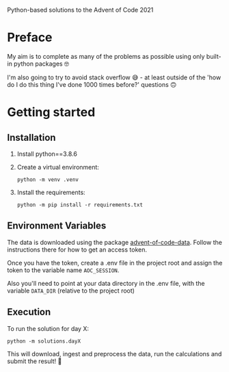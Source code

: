Python-based solutions to the Advent of Code 2021

# Preface

My aim is to complete as many of the problems as possible using only built-in python packages 🤓

I'm also going to try to avoid stack overflow 😅 - at least outside of the 'how do I do this thing I've done 1000 times before?' questions 🙃

# Getting started

## Installation

1. Install python==3.8.6
1. Create a virtual environment:

   ```
   python -m venv .venv
   ```

1. Install the requirements:
   ```
   python -m pip install -r requirements.txt
   ```

## Environment Variables

The data is downloaded using the package [advent-of-code-data](https://github.com/wimglenn/advent-of-code-data). Follow the instructions there for how to get an access token.

Once you have the token, create a .env file in the project root and assign the token to the variable name `AOC_SESSION`.

Also you'll need to point at your data directory in the .env file, with the variable `DATA_DIR` (relative to the project root)

## Execution

To run the solution for day X:

```
python -m solutions.dayX
```

This will download, ingest and preprocess the data, run the calculations and submit the result! 💪
